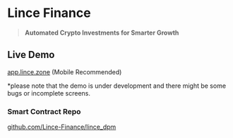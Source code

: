 # Lince Finance

> **Automated Crypto Investments for Smarter Growth**

## Live Demo

[app.lince.zone](https://app.lince.zone) (Mobile Recommended)

*please note that the demo is under development and there might be some bugs or incomplete screens.

### Smart Contract Repo

[github.com/Lince-Finance/lince_dpm](https://github.com/Lince-Finance/lince_dpm)
